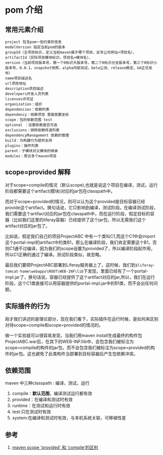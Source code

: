 # pom 介绍

## 常用元素介绍

```
project 包含pom一些约束的信息 
modelVersion 指定当前pom的版本 
groupId（主项目标示，定义当前maven属于哪个项目，反写公司网址+项目名）、 
artifactId（实际项目模块标识，项目名+模块名）、 
version（当前项目版本号，第一个0标识大版本号，第二个0标示分支版本号，第三个0标识小版本号，0.0.1，snapshot快照，alpha内部测试，beta公测，release稳定，GA正式发布） 
name项目描述名 
url项目地址 
description项目描述 
developers开发人员列表 
licenses许可证 
organization：组织 
dependencies：依赖列表 
dependency：依赖项目 里面放置坐标 
scope：包的依赖范围 test 
optional ：设置依赖是否可选 
exclusions：排除依赖传递列表 
dependencyManagement 依赖的管理 
build：为构建行为提供支持 
plugins：插件列表 
parent：子模块对父模块的继承 
modules：聚合多个maven项目
```

## scope=provided 解释

对于scope=compile的情况（默认scope),也就是说这个项目在编译，测试，运行阶段都需要这个artifact(模块)对应的jar包在classpath中。 

而对于scope=provided的情况，则可以认为这个provided是目标容器已经provide这个artifact。换句话说，它只影响到编译，测试阶段。在编译测试阶段，我们需要这个artifact对应的jar包在classpath中，而在运行阶段，假定目标的容器（比如我们这里的liferay容器）已经提供了这个jar包，所以无需我们这个artifact对应的jar包了。

比如说，假定我们自己的项目ProjectABC 中有一个类叫C1,而这个C1中会import这个portal-impl的artifact中的类B1，那么在编译阶段，我们肯定需要这个B1，否则C1通不过编译，因为我们的scope设置为provided了，所以编译阶段起作用，所以C1正确的通过了编译。测试阶段类似，故忽略。 

最后我们要把ProjectABC部署到Liferay服务器上了，这时候，我们到`$liferay-tomcat-home\webapps\ROOT\WEB-INF\lib`下发现，里面已经有了一个portal-impl.jar了，换句话说，容器已经提供了这个artifact对应的jar,所以，我们在运行阶段，这个C1类直接可以用容器提供的portal-impl.jar中的B1类，而不会出任何问题。

## 实际插件的行为

刚才我们讲述的是理论部分，现在我们看下，实际插件在运行时候，是如何来区别对待scope=compile和scope=provided的情况的。 

做一个实验就可以很容易发现，当我们用maven install生成最终的构件包ProjectABC.war后，在其下的WEB-INF/lib中，会包含我们被标注为scope=compile的构件的jar包，而不会包含我们被标注为scope=provided的构件的jar包。这也避免了此类构件当部署到目标容器后产生包依赖冲突。

## 依赖范围

maven 中三种classpath : 编译，测试，运行 

1. compile：**默认范围**，编译测试运行都有效 
2. provided：在编译和测试时有效 
3. runtime：在测试和运行时有效 
4. test:只在测试时有效 
5. system:在编译和测试时有效，与本机系统关联，可移植性差


## 参考
1. [maven scope 'provided' 和 ‘compile’的区别](https://www.cnblogs.com/hubavyn/p/8087143.html)
